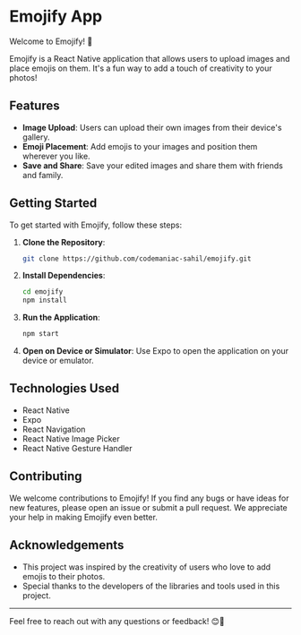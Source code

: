 
# Emojify App

Welcome to Emojify! 🎉

Emojify is a React Native application that allows users to upload images and place emojis on them. It's a fun way to add a touch of creativity to your photos!

## Features

- **Image Upload**: Users can upload their own images from their device's gallery.
- **Emoji Placement**: Add emojis to your images and position them wherever you like.
- **Save and Share**: Save your edited images and share them with friends and family.

## Getting Started

To get started with Emojify, follow these steps:

1. **Clone the Repository**:
   ```bash
   git clone https://github.com/codemaniac-sahil/emojify.git
   ```

2. **Install Dependencies**:
   ```bash
   cd emojify
   npm install
   ```

3. **Run the Application**:
   ```bash
   npm start
   ```

4. **Open on Device or Simulator**:
   Use Expo to open the application on your device or emulator.

## Technologies Used

- React Native
- Expo
- React Navigation
- React Native Image Picker
- React Native Gesture Handler

## Contributing

We welcome contributions to Emojify! If you find any bugs or have ideas for new features, please open an issue or submit a pull request. We appreciate your help in making Emojify even better.


## Acknowledgements

- This project was inspired by the creativity of users who love to add emojis to their photos.
- Special thanks to the developers of the libraries and tools used in this project.

---

Feel free to reach out with any questions or feedback! 😊📸
